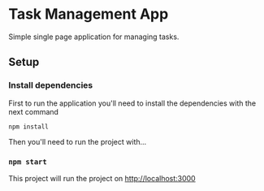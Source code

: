 # Task Management App

Simple single page application for managing tasks.

## Setup

### Install dependencies

First to run the application you'll need to install the dependencies with the next command

`npm install`

Then you'll need to run the project with...

### `npm start`

This project will run the project on [http://localhost:3000](http://localhost:3000)
